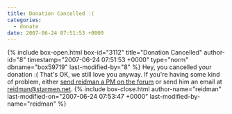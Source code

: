 ```yaml
---
title: Donation Cancelled :(
categories:
  - donate
date: 2007-06-24 07:51:53 +0000
---
```

{% include box-open.html box-id="3112" title="Donation Cancelled" author-id="8" timestamp="2007-06-24 07:51:53 +0000" type="norm" dbname="box59719" last-modified-by="8" %}
Hey, you cancelled your donation :(  That's OK, we still love you anyway. If you're having some kind of problem, either <a href="http://starmen.net/forum/?t=ppost&toi=8">send reidman a PM on the forum</a> or send him an email at <a href="mailto:reidman@starmen.net">reidman@starmen.net</a>.
{% include box-close.html author-name="reidman" last-modified-on="2007-06-24 07:53:47 +0000" last-modified-by-name="reidman" %}
